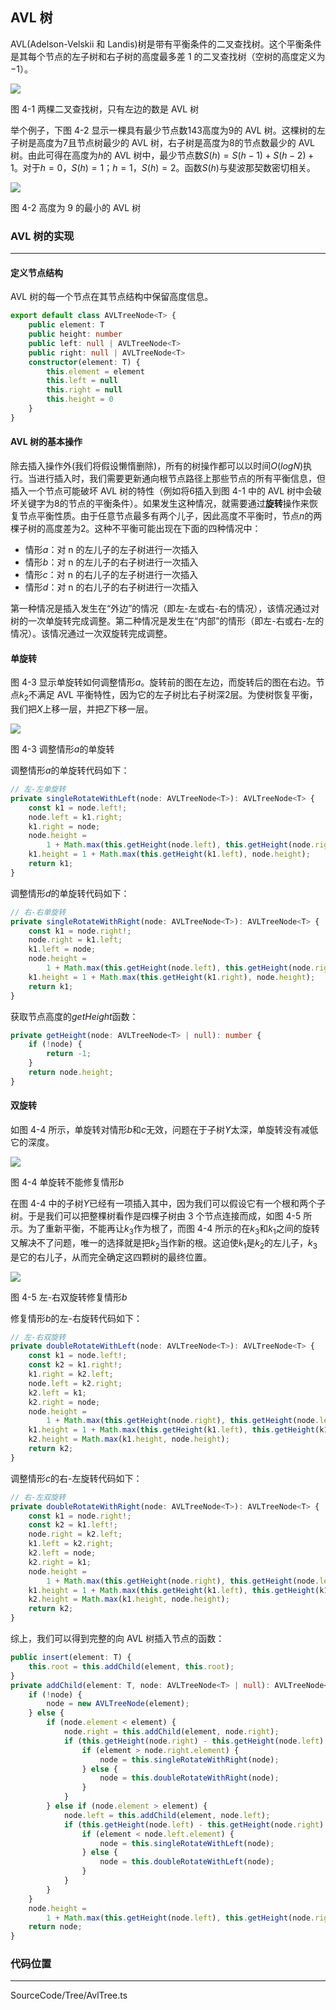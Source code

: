 <!-- @format -->

## AVL 树

AVL(Adelson-Velskii 和 Landis)树是带有平衡条件的二叉查找树。这个平衡条件是其每个节点的左子树和右子树的高度最多差 1 的二叉查找树（空树的高度定义为$-1$）。

<image src="../../../Assets/Images/ch4/avltree_true.png">

图 4-1 两棵二叉查找树，只有左边的数是 AVL 树

举个例子，下图 4-2 显示一棵具有最少节点数$143$高度为$9$的 AVL 树。这棵树的左子树是高度为$7$且节点树最少的 AVL 树，右子树是高度为$8$的节点数最少的 AVL 树。由此可得在高度为$h$的 AVL 树中，最少节点数$S(h)=S(h-1)+S(h-2)+1$。对于$h=0$，$S(h)=1$；$h=1$，$S(h)=2$。函数$S(h)$与斐波那契数密切相关。

<image src="../../../Assets/Images/ch4/avltree_h9.png">

图 4-2 高度为 9 的最小的 AVL 树

### AVL 树的实现

---

#### 定义节点结构

AVL 树的每一个节点在其节点结构中保留高度信息。

```typescript
export default class AVLTreeNode<T> {
    public element: T
    public height: number
    public left: null | AVLTreeNode<T>
    public right: null | AVLTreeNode<T>
    constructor(element: T) {
        this.element = element
        this.left = null
        this.right = null
        this.height = 0
    }
}
```

#### AVL 树的基本操作

除去插入操作外(我们将假设懒惰删除)，所有的树操作都可以以时间$O(logN)$执行。当进行插入时，我们需要更新通向根节点路径上那些节点的所有平衡信息，但插入一个节点可能破坏 AVL 树的特性（例如将$6$插入到图 4-1 中的 AVL 树中会破坏关键字为$8$的节点的平衡条件）。如果发生这种情况，就需要通过**旋转**操作来恢复节点平衡性质。由于任意节点最多有两个儿子，因此高度不平衡时，节点$n$的两棵子树的高度差为$2$。这种不平衡可能出现在下面的四种情况中：

-   情形$a$：对 n 的左儿子的左子树进行一次插入
-   情形$b$：对 n 的左儿子的右子树进行一次插入
-   情形$c$：对 n 的右儿子的左子树进行一次插入
-   情形$d$：对 n 的右儿子的右子树进行一次插入

第一种情况是插入发生在“外边”的情况（即左-左或右-右的情况），该情况通过对树的一次单旋转完成调整。第二种情况是发生在“内部”的情形（即左-右或右-左的情况）。该情况通过一次双旋转完成调整。

#### 单旋转

图 4-3 显示单旋转如何调整情形$a$。旋转前的图在左边，而旋转后的图在右边。节点$k_2$不满足 AVL 平衡特性，因为它的左子树比右子树深$2$层。为使树恢复平衡，我们把$X$上移一层，并把$Z$下移一层。

<image src="../../../Assets/Images/ch4/avltree_single_rotation.png">

图 4-3 调整情形$a$的单旋转

调整情形$a$的单旋转代码如下：

```typescript
// 左-左单旋转
private singleRotateWithLeft(node: AVLTreeNode<T>): AVLTreeNode<T> {
    const k1 = node.left!;
    node.left = k1.right;
    k1.right = node;
    node.height =
        1 + Math.max(this.getHeight(node.left), this.getHeight(node.right));
    k1.height = 1 + Math.max(this.getHeight(k1.left), node.height);
    return k1;
}
```

调整情形$d$的单旋转代码如下：

```typescript
// 右-右单旋转
private singleRotateWithRight(node: AVLTreeNode<T>): AVLTreeNode<T> {
    const k1 = node.right!;
    node.right = k1.left;
    k1.left = node;
    node.height =
        1 + Math.max(this.getHeight(node.left), this.getHeight(node.right));
    k1.height = 1 + Math.max(this.getHeight(k1.right), node.height);
    return k1;
}
```

获取节点高度的$getHeight$函数：

```typescript
private getHeight(node: AVLTreeNode<T> | null): number {
    if (!node) {
        return -1;
    }
    return node.height;
}
```

#### 双旋转

如图 4-4 所示，单旋转对情形$b$和$c$无效，问题在于子树$Y$太深，单旋转没有减低它的深度。

<image src="../../../Assets/Images/ch4/avltree_single_rotation_invalid.png">

图 4-4 单旋转不能修复情形$b$

在图 4-4 中的子树$Y$已经有一项插入其中，因为我们可以假设它有一个根和两个子树。于是我们可以把整棵树看作是四棵子树由 3 个节点连接而成，如图 4-5 所示。为了重新平衡，不能再让$k_3$作为根了，而图 4-4 所示的在$k_3$和$k_1$之间的旋转又解决不了问题，唯一的选择就是把$k_2$当作新的根。这迫使$k_1$是$k_2$的左儿子，$k_3$是它的右儿子，从而完全确定这四颗树的最终位置。

<image src="../../../Assets/Images/ch4/avltree_doouble_rotation.png">

图 4-5 左-右双旋转修复情形$b$

修复情形$b$的左-右旋转代码如下：

```typescript
// 左-右双旋转
private doubleRotateWithLeft(node: AVLTreeNode<T>): AVLTreeNode<T> {
    const k1 = node.left!;
    const k2 = k1.right!;
    k1.right = k2.left;
    node.left = k2.right;
    k2.left = k1;
    k2.right = node;
    node.height =
        1 + Math.max(this.getHeight(node.right), this.getHeight(node.left));
    k1.height = 1 + Math.max(this.getHeight(k1.left), this.getHeight(k1.right));
    k2.height = Math.max(k1.height, node.height);
    return k2;
}
```

调整情形$c$的右-左旋转代码如下：

```typescript
// 右-左双旋转
private doubleRotateWithRight(node: AVLTreeNode<T>): AVLTreeNode<T> {
    const k1 = node.right!;
    const k2 = k1.left!;
    node.right = k2.left;
    k1.left = k2.right;
    k2.left = node;
    k2.right = k1;
    node.height =
        1 + Math.max(this.getHeight(node.right), this.getHeight(node.left));
    k1.height = 1 + Math.max(this.getHeight(k1.left), this.getHeight(k1.right));
    k2.height = Math.max(k1.height, node.height);
    return k2;
}
```

综上，我们可以得到完整的向 AVL 树插入节点的函数：

```typescript
public insert(element: T) {
    this.root = this.addChild(element, this.root);
}
private addChild(element: T, node: AVLTreeNode<T> | null): AVLTreeNode<T> {
    if (!node) {
        node = new AVLTreeNode(element);
    } else {
        if (node.element < element) {
            node.right = this.addChild(element, node.right);
            if (this.getHeight(node.right) - this.getHeight(node.left) > 1) {
                if (element > node.right.element) {
                    node = this.singleRotateWithRight(node);
                } else {
                    node = this.doubleRotateWithRight(node);
                }
            }
        } else if (node.element > element) {
            node.left = this.addChild(element, node.left);
            if (this.getHeight(node.left) - this.getHeight(node.right) > 1) {
                if (element < node.left.element) {
                    node = this.singleRotateWithLeft(node);
                } else {
                    node = this.doubleRotateWithLeft(node);
                }
            }
        }
    }
    node.height =
        1 + Math.max(this.getHeight(node.left), this.getHeight(node.right));
    return node;
}
```

### 代码位置

---

SourceCode/Tree/AvlTree.ts
